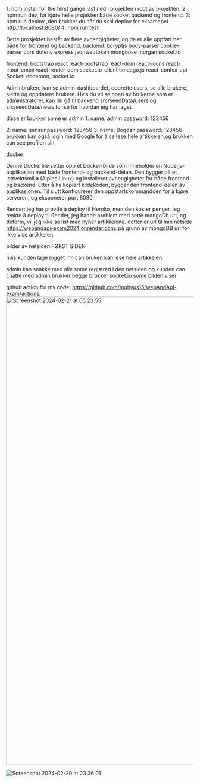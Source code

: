 

1: npm install for the først gange last ned i projekten i root av projekten.
2: npm run dev, for kjøre helle projekten både socket backend og frontend.
3: npm run deploy ,den brukker du når du skal deploy for eksamepel http://localhost:8080/ 
4: npm run test

Dette prosjektet består av flere avhengigheter, og de er alle oppført her både for frontend og backend:
backend:
    bcryptjs
    body-parser
    cookie-parser
    cors
    dotenv
    express
    jsonwebtoken
    mongoose
    morgan
    socket.io

frontend:
    bootstrap
    react
    react-bootstrap
    react-dom
    react-icons
    react-input-emoji
    react-router-dom
    socket.io-client
    timeago.js
    react-contex-api
Socket:
   nodemon,
   socket.io


Adminbrukere kan se admin-dashboardet, opprette users, se alle brukere, slette og oppdatere brukere.
Hvis du vil se noen av brukerne som er administratorer, kan du gå til backend src/seedData/users og src/seedData/news for se for hvordan jeg har laget.


disse er brukker some er admin
1:
  name: admin
  password: 123456
 
2: 
  name: sensur
  password: 123456
3:
  name: Bogdan
  password: 123456
brukken kan også login med Google for å se lese hele artikkelen,og brukken can see profilen sin.

docker:

Denne Dockerfile setter opp et Docker-bilde som inneholder en Node.js-applikasjon med både frontend- og backend-delen. Den bygger på et lettvektsmiljø (Alpine Linux) og installerer avhengigheter for både frontend og backend. Etter å ha kopiert kildekoden, bygger den frontend-delen av applikasjonen. Til slutt konfigurerer den oppstartskommandoen for å kjøre serveren, og eksponerer port 8080.


Render:
 jeg har prøvde å deploy til Heroko, men den koster penger, jeg tenkte å deploy til Render, jeg hadde problem med sette mongoDb url, og deform, vil jeg ikke se list med nyher artikkelene.
 detter er url til min netside
 https://webandapi-exam2024.onrender.com.
 på grunn av mongoDB url for ikke vise artikkelen.


 bilder av netsiden
 FØRST SIDEN



hvis kunden lage logget inn  can bruken kan lese hele artikkelen.


admin kan snakke med alle some registred i den netsiden og kunden can chatte med admin brukker begge brukker socket.io some bilden viser 










github action for my code;
https://github.com/mohyus15/webAndApi-exam/actions.
<img width="1254" alt="Screenshot 2024-02-21 at 05 23 55" src="https://github.com/mohyus15/webAndApi-exam/assets/94177387/78871f3c-eeed-43cb-b8b7-4b51db99d8a0">


![Screenshot 2024-02-20 at 23 36 01](https://github.com/mohyus15/webAndApi-exam/assets/94177387/31da267f-5ac8-4728-b0a4-2ccbe96e9e75)








